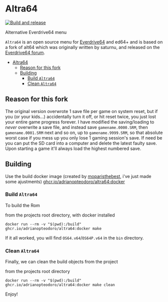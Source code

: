 # Altra64

[![Build and release](https://github.com/adrianopteodoro/altra64/actions/workflows/build-release.yml/badge.svg)](https://github.com/adrianopteodoro/altra64/actions/workflows/build-release.yml)

Alternative Everdrive64 menu

`Altra64` is an open source menu for [Everdrive64](http://krikzz.com/) and ed64+ and is based on a fork of alt64 which was
originally written by saturnu, and released on the
[Everdrive64 forum](http://krikzz.com/forum/index.php?topic=816.0).

- [Altra64](#altra64)
  - [Reason for this fork](#reason-for-this-fork)
  - [Building](#building)
    - [Build `Altra64`](#build-altra64)
    - [Clean `Altra64`](#clean-altra64)

## Reason for this fork

The original version overwrote 1 save file per game on system reset, but if you (or your kids...) accidentally turn it off, or hit reset twice, you just lost your entire game progress forever.  I have modified the saving/loading to *never* overwrite a save file, and instead save `gamename.0000.SRM`, then `gamename.0001.SRM` next and so on, up to `gamename.9999.SRM`, so that absolute worst case if you mess up you only lose 1 gaming session's save. If need be you can put the SD card into a computer and delete the latest faulty save.  Upon starting a game it'll always load the highest numbered save.

## Building

Use the build docker image (created by [moparisthebest](https://github.com/moparisthebest), i've just made some ajustments) [ghcr.io/adrianopteodoro/altra64:docker](https://github.com/adrianopteodoro/altra64/pkgs/container/altra64)

### Build `Altra64`

To build the Rom

from the projects root directory, with docker installed

```shell
docker run --rm -v "$(pwd):/build" ghcr.io/adrianopteodoro/altra64:docker make
```

If it all worked, you will find `OS64.v64`/`OS64P.v64` in the `bin` directory.

### Clean `Altra64`

Finally, we can clean the build objects from the project

from the projects root directory

```shell
docker run --rm -v "$(pwd):/build" ghcr.io/adrianopteodoro/altra64:docker make clean
```

Enjoy!
